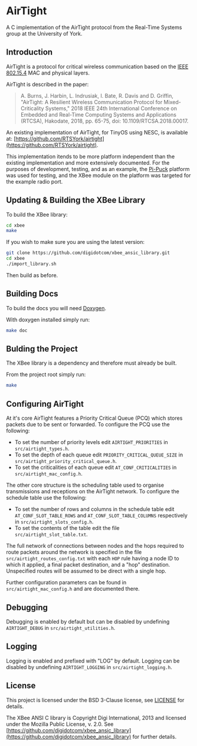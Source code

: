 # AirTight

A C implementation of the AirTight protocol from the Real-Time Systems group at the University of York.

## Introduction

AirTight is a protocol for critical wireless communication based on the [IEEE 802.15.4](https://en.wikipedia.org/wiki/IEEE_802.15.4) MAC and physical layers.

AirTight is described in the paper:
> A. Burns, J. Harbin, L. Indrusiak, I. Bate, R. Davis and D. Griffin, "AirTight: A Resilient Wireless Communication Protocol for Mixed-Criticality Systems," 2018 IEEE 24th International Conference on Embedded and Real-Time Computing Systems and Applications (RTCSA), Hakodate, 2018, pp. 65-75, doi: 10.1109/RTCSA.2018.00017.

An existing implementation of AirTight, for TinyOS using NESC, is available at: [https://github.com/RTSYork/airtight](https://github.com/RTSYork/airtight).

This implementation itends to be more platform independent than the existing implementation and more extensively documented. For the purposes of development, testing, and as an example, the [Pi-Puck](https://www.york.ac.uk/robot-lab/pi-puck/) platform was used for testing, and the XBee module on the platform was targeted for the example radio port.

## Updating & Building the XBee Library

To build the XBee library:

```sh
cd xbee
make
```

If you wish to make sure you are using the latest version:

```sh
git clone https://github.com/digidotcom/xbee_ansic_library.git
cd xbee
./import_library.sh
```

Then build as before.

## Building Docs

To build the docs you will need [Doxygen](https://www.doxygen.nl/index.html).

With doxygen installed simply run:

```sh
make doc
```

## Bulding the Project

The XBee library is a dependency and therefore must already be built.

From the project root simply run:

```sh
make
```

## Configuring AirTight

At it's core AirTight features a Priority Critical Queue (PCQ) which stores packets due to be sent or forwarded. To configure the PCQ use the following:
- To set the number of priority levels edit `AIRTIGHT_PRIORITIES` in `src/airtight_types.h`.
- To set the depth of each queue edit `PRIORITY_CRITICAL_QUEUE_SIZE` in `src/airtight_priority_critical_queue.h`.
- To set the criticalities of each queue edit `AT_CONF_CRITICALITIES` in `src/airtight_mac_config.h`.

The other core structure is the scheduling table used to organise transmissions and receptions on the AirTight network. To configure the schedule table use the following:
- To set the number of rows and columns in the schedule table edit `AT_CONF_SLOT_TABLE_ROWS` and `AT_CONF_SLOT_TABLE_COLUMNS` respectively in `src/airtight_slots_config.h`.
- To set the contents of the table edit the file `src/airtight_slot_table.txt`.

The full network of connections between nodes and the hops required to route packets around the network is specified in the file `src/airtight_routes_config.txt` with each `HOP` rule having a node ID to which it applied, a final packet destination, and a "hop" destination. Unspecified routes will be assumed to be direct with a single hop.

Further configuration parameters can be found in `src/airtight_mac_config.h` and are documented there.

## Debugging

Debugging is enabled by default but can be disabled by undefining `AIRTIGHT_DEBUG` in `src/airtight_utilities.h`.

## Logging

Logging is enabled and prefixed with "LOG" by default. Logging can be disabled by undefining `AIRTIGHT_LOGGING` in `src/airtight_logging.h`.

## License

This project is licensed under the BSD 3-Clause license, see [LICENSE](LICENSE) for details.

The XBee ANSI C library is Copyright Digi International, 2013 and licensed under the Mozilla Public License, v. 2.0. See [https://github.com/digidotcom/xbee_ansic_library](https://github.com/digidotcom/xbee_ansic_library) for further details.
